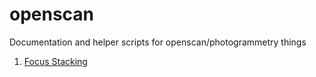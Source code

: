 # openscan

Documentation and helper scripts for openscan/photogrammetry things

1. [Focus Stacking](/docs/FOCUS_STACKING.md)